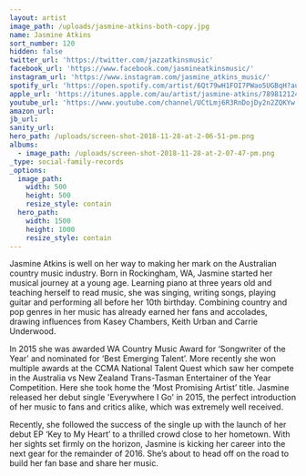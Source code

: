 ```yaml
---
layout: artist
image_path: /uploads/jasmine-atkins-both-copy.jpg
name: Jasmine Atkins
sort_number: 120
hidden: false
twitter_url: 'https://twitter.com/jazzatkinsmusic'
facebook_url: 'https://www.facebook.com/jasmineatkinsmusic/'
instagram_url: 'https://www.instagram.com/jasmine_atkins_music/'
spotify_url: 'https://open.spotify.com/artist/6Qt79wH1FOI7PWao5UGBqH?autoplay=true&v=A'
apple_url: 'https://itunes.apple.com/au/artist/jasmine-atkins/789812124'
youtube_url: 'https://www.youtube.com/channel/UCtLmj6R3RnDojDy2n2ZQKYw'
amazon_url:
jb_url:
sanity_url:
hero_path: /uploads/screen-shot-2018-11-28-at-2-06-51-pm.png
albums:
  - image_path: /uploads/screen-shot-2018-11-28-at-2-07-47-pm.png
_type: social-family-records
_options:
  image_path:
    width: 500
    height: 500
    resize_style: contain
  hero_path:
    width: 1500
    height: 1000
    resize_style: contain
---
```


Jasmine Atkins is well on her way to making her mark on the Australian country music industry. Born in Rockingham, WA, Jasmine started her musical journey at a young age. Learning piano at three years old and teaching herself to read music, she was singing, writing songs, playing guitar and performing all before her 10th birthday. Combining country and pop genres in her music has already earned her fans and accolades, drawing influences from Kasey Chambers, Keith Urban and Carrie Underwood.

​In 2015 she was awarded WA Country Music Award for ‘Songwriter of the Year’ and nominated for ‘Best Emerging Talent’. More recently she won multiple awards at the CCMA National Talent Quest which saw her compete in the Australia vs New Zealand Trans-Tasman Entertainer of the Year Competition. Here she took home the ‘Most Promising Artist’ title. Jasmine released her debut single 'Everywhere I Go' in 2015, the perfect introduction of her music to fans and critics alike, which was extremely well received.

Recently, she followed the success of the single up with the launch of her debut EP ‘Key to My Heart’ to a thrilled crowd close to her hometown. With her sights set firmly on the horizon, Jasmine is kicking her career into the next gear for the remainder of 2016. She’s about to head off on the road to build her fan base and share her music.